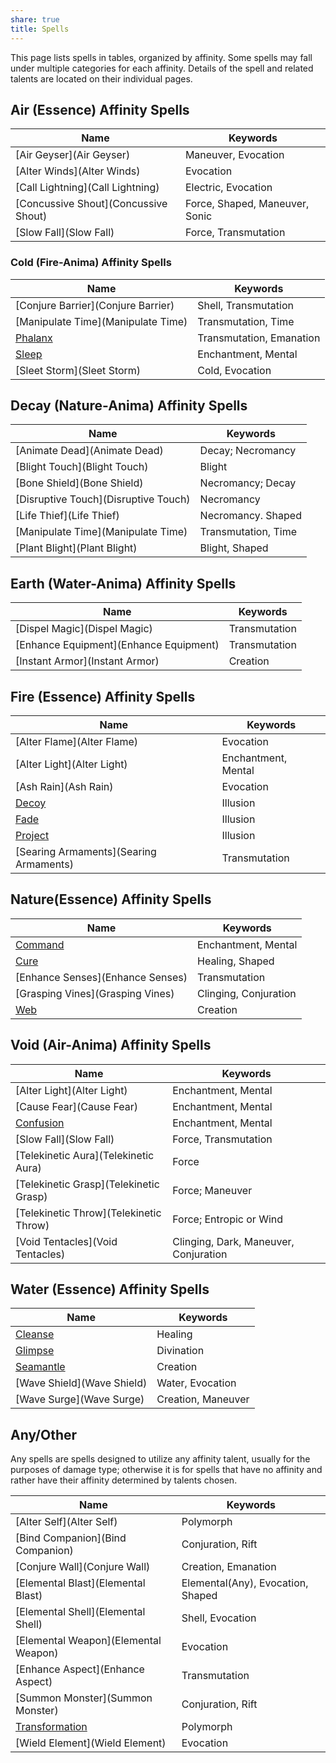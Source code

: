```yaml
---
share: true
title: Spells
---
```

This page lists spells in tables, organized by affinity. Some spells may fall under multiple categories for each affinity. Details of the spell and related talents are located on their individual pages.
## Air (Essence) Affinity Spells

| Name                                 | Keywords                       |
| ------------------------------------ | ------------------------------ |
| [Air Geyser](Air Geyser)             | Maneuver, Evocation            |
| [Alter Winds](Alter Winds)           | Evocation                      |
| [Call Lightning](Call Lightning)     | Electric, Evocation            |
| [Concussive Shout](Concussive Shout) | Force, Shaped, Maneuver, Sonic |
| [Slow Fall](Slow Fall)               | Force, Transmutation           |

### Cold (Fire-Anima) Affinity Spells

| Name                               | Keywords                 |
| ---------------------------------- | ------------------------ |
| [Conjure Barrier](Conjure Barrier) | Shell, Transmutation     |
| [Manipulate Time](Manipulate Time) | Transmutation, Time      |
| [Phalanx](Phalanx)                 | Transmutation, Emanation |
| [Sleep](Sleep)                     | Enchantment, Mental      |
| [Sleet Storm](Sleet Storm)         | Cold, Evocation          |


## Decay (Nature-Anima) Affinity Spells

| Name                                 | Keywords            |
| ------------------------------------ | ------------------- |
| [Animate Dead](Animate Dead)         | Decay; Necromancy   |
| [Blight Touch](Blight Touch)         | Blight              |
| [Bone Shield](Bone Shield)           | Necromancy; Decay   |
| [Disruptive Touch](Disruptive Touch) | Necromancy          |
| [Life Thief](Life Thief)             | Necromancy. Shaped  |
| [Manipulate Time](Manipulate Time)   | Transmutation, Time |
| [Plant Blight](Plant Blight)         | Blight, Shaped      |

## Earth (Water-Anima) Affinity Spells

| Name                                   | Keywords      |
| -------------------------------------- | ------------- |
| [Dispel Magic](Dispel Magic)           | Transmutation |
| [Enhance Equipment](Enhance Equipment) | Transmutation |
| [Instant Armor](Instant Armor)         | Creation      |

## Fire (Essence) Affinity Spells

| Name                                   | Keywords            |
| -------------------------------------- | ------------------- |
| [Alter Flame](Alter Flame)             | Evocation           |
| [Alter Light](Alter Light)             | Enchantment, Mental |
| [Ash Rain](Ash Rain)                   | Evocation           |
| [Decoy](Decoy)                         | Illusion            |
| [Fade](Fade)                           | Illusion            |
| [Project](Project)                     | Illusion            |
| [Searing Armaments](Searing Armaments) | Transmutation       |


## Nature(Essence) Affinity Spells

| Name                             | Keywords              |
| -------------------------------- | --------------------- |
| [Command](Command)               | Enchantment, Mental   |
| [Cure](Cure)                     | Healing, Shaped       |
| [Enhance Senses](Enhance Senses) | Transmutation         |
| [Grasping Vines](Grasping Vines) | Clinging, Conjuration |
| [Web](Web)                       | Creation              |

## Void (Air-Anima) Affinity Spells

| Name                                   | Keywords                              |
| -------------------------------------- | ------------------------------------- |
| [Alter Light](Alter Light)             | Enchantment, Mental                   |
| [Cause Fear](Cause Fear)               | Enchantment, Mental                   |
| [Confusion](Confusion)                 | Enchantment, Mental                   |
| [Slow Fall](Slow Fall)                 | Force, Transmutation                  |
| [Telekinetic Aura](Telekinetic Aura)   | Force                                 |
| [Telekinetic Grasp](Telekinetic Grasp) | Force; Maneuver                       |
| [Telekinetic Throw](Telekinetic Throw) | Force; Entropic or Wind               |
| [Void Tentacles](Void Tentacles)       | Clinging, Dark, Maneuver, Conjuration |

## Water (Essence) Affinity Spells

| Name                       | Keywords           |
| -------------------------- | ------------------ |
| [Cleanse](Cleanse)         | Healing            |
| [Glimpse](Glimpse)         | Divination         |
| [Seamantle](Seamantle)     | Creation           |
| [Wave Shield](Wave Shield) | Water, Evocation   |
| [Wave Surge](Wave Surge)   | Creation, Maneuver |

## Any/Other

Any spells are spells designed to utilize any affinity talent, usually for the purposes of damage type; otherwise it is for spells that have no affinity and rather have their affinity determined by talents chosen.

| Name                                 | Keywords                          |
| ------------------------------------ | --------------------------------- |
| [Alter Self](Alter Self)             | Polymorph                         |
| [Bind Companion](Bind Companion)     | Conjuration, Rift                 |
| [Conjure Wall](Conjure Wall)         | Creation, Emanation               |
| [Elemental Blast](Elemental Blast)   | Elemental(Any), Evocation, Shaped |
| [Elemental Shell](Elemental Shell)   | Shell, Evocation                  |
| [Elemental Weapon](Elemental Weapon) | Evocation                         |
| [Enhance Aspect](Enhance Aspect)     | Transmutation                     |
| [Summon Monster](Summon Monster)     | Conjuration, Rift                 |
| [Transformation](Transformation)     | Polymorph                         |
| [Wield Element](Wield Element)       | Evocation                         |
